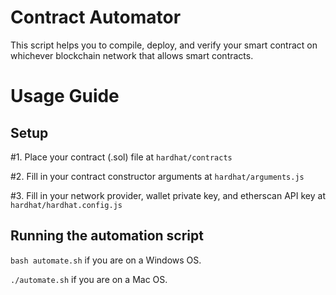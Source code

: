 # Contract Automator

This script helps you to compile, deploy, and verify your smart contract on whichever blockchain network that allows smart contracts.

# Usage Guide

## Setup

#1. Place your contract (.sol) file at `hardhat/contracts`

#2. Fill in your contract constructor arguments at `hardhat/arguments.js`

#3. Fill in your network provider, wallet private key, and etherscan API key at `hardhat/hardhat.config.js`

## Running the automation script

`bash automate.sh` if you are on a Windows OS.

`./automate.sh` if you are on a Mac OS.
